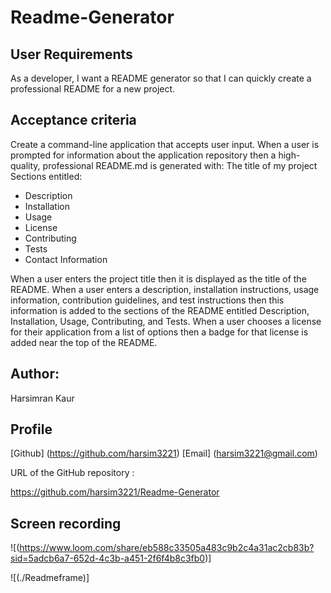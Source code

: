 # Readme-Generator

## User Requirements
As a developer, I want a README generator so that I can quickly create a professional README for a new project.

## Acceptance criteria
Create a command-line application that accepts user input.
When a user is prompted for information about the application repository then a high-quality, professional README.md is generated with:
The title of my project
Sections entitled:
- Description
- Installation
- Usage
- License
- Contributing
- Tests
- Contact Information

When a user enters the project title then it is displayed as the title of the README.
When a user enters a description, installation instructions, usage information, contribution guidelines, and test instructions then this information is added to the sections of the README entitled Description, Installation, Usage, Contributing, and Tests.
When a user chooses a license for their application from a list of options then a badge for that license is added near the top of the README.



## Author:
Harsimran Kaur

## Profile
[Github] (https://github.com/harsim3221)
[Email]  (harsim3221@gmail.com)

URL of the GitHub repository :

https://github.com/harsim3221/Readme-Generator



## Screen recording
<!-- ![(https://drive.google.com/file/d/1NHF90iZ4dQPnSnplvWrx6IzLRaNZXvlp/view)] -->
![(https://www.loom.com/share/eb588c33505a483c9b2c4a31ac2cb83b?sid=5adcb6a7-652d-4c3b-a451-2f6f4b8c3fb0)]


![(./Readmeframe)]




